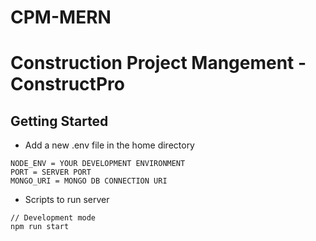 # CPM-MERN
# Construction Project Mangement - ConstructPro
## Getting Started
* Add a new .env file in the home directory

```
NODE_ENV = YOUR DEVELOPMENT ENVIRONMENT
PORT = SERVER PORT
MONGO_URI = MONGO DB CONNECTION URI
```

* Scripts to run server
```
// Development mode
npm run start
```
